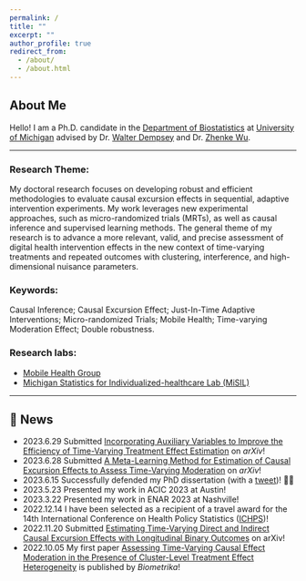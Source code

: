 ```yaml
---
permalink: /
title: ""
excerpt: ""
author_profile: true
redirect_from: 
  - /about/
  - /about.html
---
```


## About Me

Hello! I am a Ph.D. candidate in the [Department of Biostatistics](https://sph.umich.edu/biostat/) at [University of Michigan](https://umich.edu/) advised by Dr. [Walter Dempsey](https://walterhdempsey.com/) and Dr. [Zhenke Wu](https://zhenkewu.com/). 

------

### Research Theme:

My doctoral research focuses on developing robust and efficient methodologies to evaluate causal excursion effects in sequential, adaptive intervention experiments. My work leverages new experimental approaches, such as micro-randomized trials (MRTs), as well as causal inference and supervised learning methods. The general theme of my research is to advance a more relevant, valid, and precise assessment of digital health intervention effects in the new context of time-varying treatments and repeated outcomes with clustering, interference, and high-dimensional nuisance parameters. 

### Keywords: 

Causal Inference; Causal Excursion Effect; Just-In-Time Adaptive Interventions; Micro-randomized Trials; Mobile Health; Time-varying Moderation Effect; Double robustness. 

### Research labs:

- [Mobile Health Group](https://github.com/Herashi/Mobile-Health-Group)
- [Michigan Statistics for Individualized-healthcare Lab (MiSIL)](https://docs.google.com/spreadsheets/d/1CfHqh74SrGH5zuo8W_L_hAGdLJdt_9jLgaeBtoxYp88/edit#gid=2140082934)


------

## :mega: News
  - 2023.6.29  Submitted [Incorporating Auxiliary Variables to Improve the Efficiency of Time-Varying Treatment Effect Estimation](https://arxiv.org/abs/2306.17260) on *arXiv*!
  - 2023.6.28  Submitted [A Meta-Learning Method for Estimation of Causal Excursion Effects to Assess Time-Varying Moderation](https://arxiv.org/abs/2306.16297) on *arXiv*!
  - 2023.6.15  Successfully defended my PhD dissertation (with a [tweet](https://twitter.com/HeraShi96/status/1669738794021531650))! :woman_student:
  - 2023.5.23  Presented my work in ACIC 2023 at Austin!
  - 2023.3.22  Presented my work in ENAR 2023 at Nashville! 
  - 2022.12.14 I have been selected as a recipient of a travel award for the 14th International Conference on Health Policy Statistics ([ICHPS](https://ww2.amstat.org/meetings/ichps/2023/index.cfm))!
  - 2022.11.20  Submitted [Estimating Time-Varying Direct and Indirect Causal Excursion Effects with Longitudinal Binary Outcomes](https://arxiv.org/abs/2212.01472) on arXiv!
  - 2022.10.05  My first paper [Assessing Time-Varying Causal Effect Moderation in the Presence of Cluster-Level Treatment Effect Heterogeneity](https://academic.oup.com/biomet/advance-article-abstract/doi/10.1093/biomet/asac065/6845450?utm_source=advanceaccess&utm_campaign=biomet&utm_medium=email) is published by *Biometrika*!  

